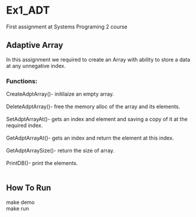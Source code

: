 # Ex1_ADT
First assignment at Systems Programing 2 course

## Adaptive Array
In this assignment we required to create an Array with ability to store a data at any unnegative index.

### Functions:
‫‪CreateAdptArray‬‬()- initilaize an empty array.<br /><br />
‫‪DeleteAdptArray‬‬()- free the memory alloc of the array and its elements.<br /><br />
‫‪SetAdptArrayAt‬‬()- gets an index and element and saving a copy of it at the required index.<br /><br />
‫‪GetAdptArrayAt‬‬()- gets an index and return the element at this index.<br /><br />
‫‪GetAdptArraySize‬‬()- return the size of array.<br /><br />
‫‪PrintDB‬‬()- print the elements.<br /><br />


## How To Run
make demo<br />
make run
